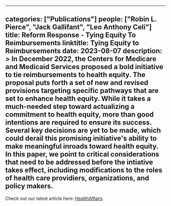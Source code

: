 
---
categories: ["Publications"]
people: ["Robin L. Pierce", "Jack Gallifant", "Leo Anthony Celi"]
title: Reform Response - Tying Equity To Reimbursements
linktitle: Tying Equity to Reimbursements
date: 2023-08-07
description: >
 In December 2022, the Centers for Medicare and Medicaid Services proposed a bold initiative to tie reimbursements to health equity. The proposal puts forth a set of new and revised provisions targeting specific pathways that are set to enhance health equity. While it takes a much-needed step toward actualizing a commitment to health equity, more than good intentions are required to ensure its success. Several key decisions are yet to be made, which could derail this promising initiative's ability to make meaningful inroads toward health equity. In this paper, we point to critical considerations that need to be addressed before the intiative takes effect, including modifications to the roles of health care providiers, organizations, and policy makers.
---

Check out our latest article here: <a href="https://www.healthaffairs.org/content/forefront/reform-response-tying-equity-reimbursements" target="_blank">HealthAffairs</a>